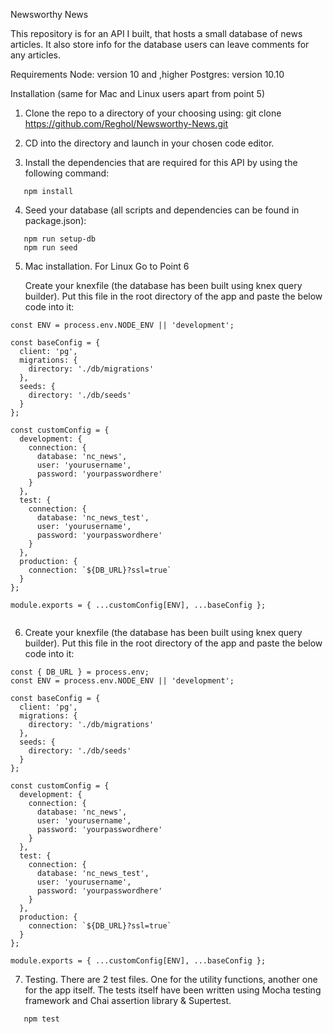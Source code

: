 Newsworthy News

This repository is for an API I built, that hosts a small database of news articles. It also store info for the database users can leave comments for any articles.

Requirements
Node: version 10 and ,higher
Postgres: version 10.10

Installation (same for Mac and Linux users apart from point 5)

1. Clone the repo to a directory of your choosing using:
   git clone https://github.com/Reghol/Newsworthy-News.git

2. CD into the directory and launch in your chosen code editor.

3. Install the dependencies that are required for this API by using the following command:

```
   npm install
```

4. Seed your database (all scripts and dependencies can be found in package.json):

```
   npm run setup-db
   npm run seed
```

5. Mac installation. For Linux Go to Point 6

   Create your knexfile (the database has been built using knex query builder). Put this file in the root directory of the app and paste the below code into it:

```const { DB_URL } = process.env;
const ENV = process.env.NODE_ENV || 'development';

const baseConfig = {
  client: 'pg',
  migrations: {
    directory: './db/migrations'
  },
  seeds: {
    directory: './db/seeds'
  }
};

const customConfig = {
  development: {
    connection: {
      database: 'nc_news',
      user: 'yourusername',
      password: 'yourpasswordhere'
    }
  },
  test: {
    connection: {
      database: 'nc_news_test',
      user: 'yourusername',
      password: 'yourpasswordhere'
    }
  },
  production: {
    connection: `${DB_URL}?ssl=true`
  }
};

module.exports = { ...customConfig[ENV], ...baseConfig };


```

6. Create your knexfile (the database has been built using knex query builder). Put this file in the root directory of the app and paste the below code into it:

```
const { DB_URL } = process.env;
const ENV = process.env.NODE_ENV || 'development';

const baseConfig = {
  client: 'pg',
  migrations: {
    directory: './db/migrations'
  },
  seeds: {
    directory: './db/seeds'
  }
};

const customConfig = {
  development: {
    connection: {
      database: 'nc_news',
      user: 'yourusername',
      password: 'yourpasswordhere'
    }
  },
  test: {
    connection: {
      database: 'nc_news_test',
      user: 'yourusername',
      password: 'yourpasswordhere'
    }
  },
  production: {
    connection: `${DB_URL}?ssl=true`
  }
};

module.exports = { ...customConfig[ENV], ...baseConfig };
```

7. Testing. There are 2 test files. One for the utility functions, another one for the app itself. The tests itself have been written using Mocha testing framework and Chai assertion library & Supertest.

```
   npm test
```
